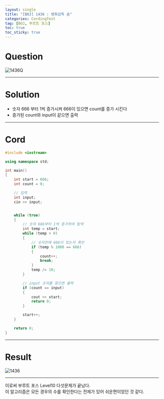 ```yaml
---
layout: single
title: "[BOJ] 1436 : 영화감독 숌"
categories: CordingTest
tag: [BOJ, 부르트 포스]
toc: true
toc_sticky: true
---
```


# Question
![1436Q](https://user-images.githubusercontent.com/97664446/168718713-2084fadf-5f7c-476f-a4fd-5ca914a831b0.PNG)
***

# Solution
- 숫자 666 부터 1씩 증가시켜 666이 있으면 count를 증가 시킨다
- 증가된 count와 input이 같으면 출력
***

# Cord
```c++
#include <iostream>

using namespace std;

int main()
{
	int start = 666;
	int count = 0;

	// 입력
	int input;
	cin >> input;


	while (true)
	{
		// 숫자 666부터 1씩 증가하여 탐색
		int temp = start;
		while (temp > 0)
		{
			// 숫자안에 666이 있는지 확인
			if (temp % 1000 == 666)
			{
				count++;
				break;
			}
			temp /= 10;
		}

		// input 숫자를 찾으면 출력
		if (count == input)
		{
			cout << start;
			return 0;
		}

		start++;
	}

	return 0;
}
```
***

# Result
![1436](https://user-images.githubusercontent.com/97664446/168718710-85fad8a4-a1df-4cd7-a240-b7055cedb963.PNG)
***

이로써 부루트 포스 Level10 다섯문제가 끝났다. <br>
이 알고리즘은 모든 경우의 수를 확인한다는 전제가 있어 쉬운편이었던 것 같다. <br>